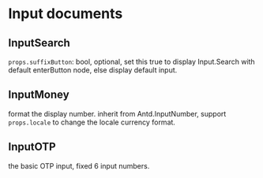 # Input documents

## InputSearch
`props.suffixButton`: bool, optional, set this true to display Input.Search with default enterButton node, else display default input.

## InputMoney
format the display number. inherit from Antd.InputNumber, support `props.locale` to change the locale currency format.

## InputOTP
the basic OTP input, fixed 6 input numbers.